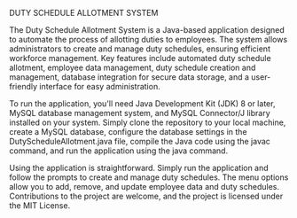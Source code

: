 DUTY SCHEDULE ALLOTMENT SYSTEM

The Duty Schedule Allotment System is a Java-based application designed to automate the process of allotting duties to employees. The system allows administrators to create and manage duty schedules, ensuring efficient workforce management. Key features include automated duty schedule allotment, employee data management, duty schedule creation and management, database integration for secure data storage, and a user-friendly interface for easy administration.

To run the application, you'll need Java Development Kit (JDK) 8 or later, MySQL database management system, and MySQL Connector/J library installed on your system. Simply clone the repository to your local machine, create a MySQL database, configure the database settings in the DutyScheduleAllotment.java file, compile the Java code using the javac command, and run the application using the java command.

Using the application is straightforward. Simply run the application and follow the prompts to create and manage duty schedules. The menu options allow you to add, remove, and update employee data and duty schedules. Contributions to the project are welcome, and the project is licensed under the MIT License.
